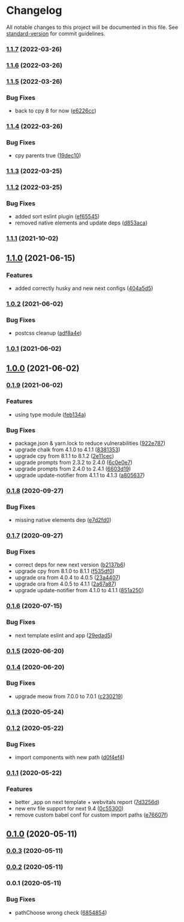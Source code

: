 # Changelog

All notable changes to this project will be documented in this file. See [standard-version](https://github.com/conventional-changelog/standard-version) for commit guidelines.

### [1.1.7](https://github.com/LasaleFamine/create-app/compare/v1.1.6...v1.1.7) (2022-03-26)

### [1.1.6](https://github.com/LasaleFamine/create-app/compare/v1.1.5...v1.1.6) (2022-03-26)

### [1.1.5](https://github.com/LasaleFamine/create-app/compare/v1.1.4...v1.1.5) (2022-03-26)


### Bug Fixes

* back to cpy 8 for now ([e6226cc](https://github.com/LasaleFamine/create-app/commit/e6226cc3c2dfd2b0e70686343f6b97a3a8404ee5))

### [1.1.4](https://github.com/LasaleFamine/create-app/compare/v1.1.3...v1.1.4) (2022-03-26)


### Bug Fixes

* cpy parents true ([19dec10](https://github.com/LasaleFamine/create-app/commit/19dec105ab04f2b2710ee7df6d6f443694304851))

### [1.1.3](https://github.com/LasaleFamine/create-app/compare/v1.1.2...v1.1.3) (2022-03-25)

### [1.1.2](https://github.com/LasaleFamine/create-app/compare/v1.1.1...v1.1.2) (2022-03-25)


### Bug Fixes

* added sort eslint plugin ([ef65545](https://github.com/LasaleFamine/create-app/commit/ef65545880877474dac77a4fe2dc646e0134f889))
* removed native elements and update deps ([d853aca](https://github.com/LasaleFamine/create-app/commit/d853aca30ae2627429be2126e0e83857ef53e97c))

### [1.1.1](https://github.com/LasaleFamine/create-app/compare/v1.1.0...v1.1.1) (2021-10-02)

## [1.1.0](https://github.com/LasaleFamine/create-app/compare/v1.0.2...v1.1.0) (2021-06-15)


### Features

* added correctly husky and new next configs ([404a5d5](https://github.com/LasaleFamine/create-app/commit/404a5d5bdd648d10073da19852d9c59cb92f0685))

### [1.0.2](https://github.com/LasaleFamine/create-app/compare/v1.0.1...v1.0.2) (2021-06-02)


### Bug Fixes

* postcss cleanup ([adf8a4e](https://github.com/LasaleFamine/create-app/commit/adf8a4eba42dfcfcbc381e9d010c8c3eba1191a7))

### [1.0.1](https://github.com/LasaleFamine/create-app/compare/v1.0.0...v1.0.1) (2021-06-02)

## [1.0.0](https://github.com/LasaleFamine/create-app/compare/v0.1.9...v1.0.0) (2021-06-02)

### [0.1.9](https://github.com/LasaleFamine/create-app/compare/v0.1.8...v0.1.9) (2021-06-02)


### Features

* using type module ([feb134a](https://github.com/LasaleFamine/create-app/commit/feb134afe2834f57b97ca0ffced8dbfdc3471c91))


### Bug Fixes

* package.json & yarn.lock to reduce vulnerabilities ([922e787](https://github.com/LasaleFamine/create-app/commit/922e78795bc409372dab54802949d8b2a95002e7))
* upgrade chalk from 4.1.0 to 4.1.1 ([8381353](https://github.com/LasaleFamine/create-app/commit/8381353611a2b729992136a4ad9fbd2b52b5288f))
* upgrade cpy from 8.1.1 to 8.1.2 ([2e11cec](https://github.com/LasaleFamine/create-app/commit/2e11cec215a38dfe8a6e7e73a2f5a49462322dbd))
* upgrade prompts from 2.3.2 to 2.4.0 ([6c0e0e7](https://github.com/LasaleFamine/create-app/commit/6c0e0e77d617dff74f485b0a3b6a020ce5765f63))
* upgrade prompts from 2.4.0 to 2.4.1 ([6603d19](https://github.com/LasaleFamine/create-app/commit/6603d19d880c4df104d0add2f0ddcdd463d22ecc))
* upgrade update-notifier from 4.1.1 to 4.1.3 ([a805637](https://github.com/LasaleFamine/create-app/commit/a80563797af96a570a749a5f91689bce5088be4b))

### [0.1.8](https://github.com/LasaleFamine/create-app/compare/v0.1.7...v0.1.8) (2020-09-27)


### Bug Fixes

* missing native elements dep ([e7d2fd0](https://github.com/LasaleFamine/create-app/commit/e7d2fd00e152025478f8e773d3ce3233cb23232b))

### [0.1.7](https://github.com/LasaleFamine/create-app/compare/v0.1.6...v0.1.7) (2020-09-27)


### Bug Fixes

* correct deps for new next version ([b2137b6](https://github.com/LasaleFamine/create-app/commit/b2137b6e3a567fe59ee62484908d215c777ff191))
* upgrade cpy from 8.1.0 to 8.1.1 ([f535df0](https://github.com/LasaleFamine/create-app/commit/f535df01a99c5d754aac3b8e50617ffebbd0e338))
* upgrade ora from 4.0.4 to 4.0.5 ([23a4407](https://github.com/LasaleFamine/create-app/commit/23a44078344fa9b89ddb4e851a5087455f7eb6aa))
* upgrade ora from 4.0.5 to 4.1.1 ([2a67a87](https://github.com/LasaleFamine/create-app/commit/2a67a87304b062e0a69c99d8496e3c9b3a659485))
* upgrade update-notifier from 4.1.0 to 4.1.1 ([851a250](https://github.com/LasaleFamine/create-app/commit/851a25027cf859f4f9ade28b7b7b814308163505))

### [0.1.6](https://github.com/LasaleFamine/create-app/compare/v0.1.5...v0.1.6) (2020-07-15)


### Bug Fixes

* next template eslint and app ([29edad5](https://github.com/LasaleFamine/create-app/commit/29edad51e2d57078f7408493ff91b232c38e6a3c))

### [0.1.5](https://github.com/LasaleFamine/create-app/compare/v0.1.4...v0.1.5) (2020-06-20)

### [0.1.4](https://github.com/LasaleFamine/create-app/compare/v0.1.3...v0.1.4) (2020-06-20)


### Bug Fixes

* upgrade meow from 7.0.0 to 7.0.1 ([c230219](https://github.com/LasaleFamine/create-app/commit/c23021933ed5c7bf2a9279e222264529cfdf79ea))

### [0.1.3](https://github.com/LasaleFamine/create-app/compare/v0.1.2...v0.1.3) (2020-05-24)

### [0.1.2](https://github.com/LasaleFamine/create-app/compare/v0.1.1...v0.1.2) (2020-05-22)


### Bug Fixes

* import components with new path ([d0f4ef4](https://github.com/LasaleFamine/create-app/commit/d0f4ef49b81a326857703b17718bde60b2628926))

### [0.1.1](https://github.com/LasaleFamine/create-app/compare/v0.1.0...v0.1.1) (2020-05-22)


### Features

* better _app on next template + webvitals report ([7d3256d](https://github.com/LasaleFamine/create-app/commit/7d3256def64d653f0a3e07cc98233bfc96cdba9f))
* new env file support for next 9.4 ([0c55300](https://github.com/LasaleFamine/create-app/commit/0c553001cab70b622010b0bf2c2f416905df97c4))
* remove custom babel conf for custom import paths ([e76607f](https://github.com/LasaleFamine/create-app/commit/e76607fcf10a9753763585046ac961fc30c97cc6))

## [0.1.0](https://github.com/LasaleFamine/create-app/compare/v0.0.3...v0.1.0) (2020-05-11)

### [0.0.3](https://github.com/LasaleFamine/create-app/compare/v0.0.2...v0.0.3) (2020-05-11)

### [0.0.2](https://github.com/LasaleFamine/create-app/compare/v0.0.1...v0.0.2) (2020-05-11)

### 0.0.1 (2020-05-11)


### Bug Fixes

* pathChoose wrong check ([6854854](https://github.com/LasaleFamine/create-app/commit/685485481c17abe52304d5661ad418d2ac391a71))
